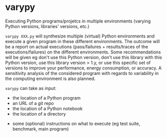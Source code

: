 # varypy

Executing Python programs/projetcs in multiple environments (varying Python versions, libraries' versions, etc.) 

`varypy XXX.py` will synthesize multiple (virtual) Python environments and execute a given program in these different environments. 
The outcome will be a report on actual executions (pass/failures + results/traces of the executions/failures) on the different environments. 
Some recommendations will be given eg don't use this Python version, don't use this library with this Python version, use this library version > 1.y, or use this specific set of versions to improve your performance, energy consumption, or accuracy. 
A sensitivity analysis of the considered program with regards to variability in the computing environment is also planned. 

`varypy` can take as input:
 * the location of a Python program
 * an URL of a git repo
 * the location of a Python notebook 
 * the location of a directory 
+ some (optional) instructions on what to execute (eg test suite, benchmark, main program)
